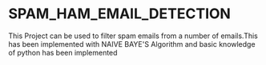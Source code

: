 # SPAM_HAM_EMAIL_DETECTION
This Project can be used to filter spam emails from a number of emails.This has been implemented with NAIVE BAYE'S Algorithm and basic knowledge of python has been implemented  
